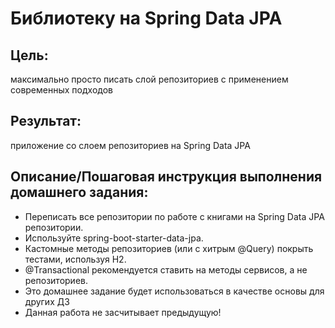 # Библиотеку на Spring Data JPA
## Цель: 
максимально просто писать слой репозиториев с применением современных подходов
## Результат: 
приложение со слоем репозиториев на Spring Data JPA
## Описание/Пошаговая инструкция выполнения домашнего задания:
- Переписать все репозитории по работе с книгами на Spring Data JPA репозитории.
- Используйте spring-boot-starter-data-jpa.
- Кастомные методы репозиториев (или с хитрым @Query) покрыть тестами, используя H2.
- @Transactional рекомендуется ставить на методы сервисов, а не репозиториев.
- Это домашнее задание будет использоваться в качестве основы для других ДЗ
- Данная работа не засчитывает предыдущую!
